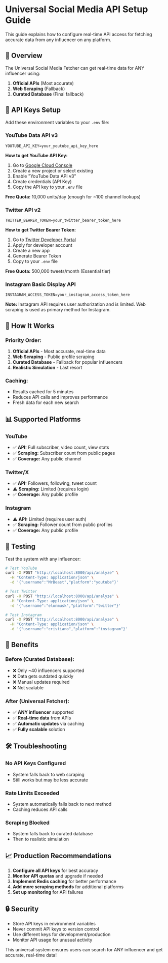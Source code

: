 # Universal Social Media API Setup Guide

This guide explains how to configure real-time API access for fetching accurate data from any influencer on any platform.

## 🎯 Overview

The Universal Social Media Fetcher can get real-time data for ANY influencer using:

1. **Official APIs** (Most accurate)
2. **Web Scraping** (Fallback)
3. **Curated Database** (Final fallback)

## 🔑 API Keys Setup

Add these environment variables to your `.env` file:

### YouTube Data API v3
```
YOUTUBE_API_KEY=your_youtube_api_key_here
```

**How to get YouTube API Key:**
1. Go to [Google Cloud Console](https://console.cloud.google.com/)
2. Create a new project or select existing
3. Enable "YouTube Data API v3"
4. Create credentials (API Key)
5. Copy the API key to your `.env` file

**Free Quota:** 10,000 units/day (enough for ~100 channel lookups)

### Twitter API v2
```
TWITTER_BEARER_TOKEN=your_twitter_bearer_token_here
```

**How to get Twitter Bearer Token:**
1. Go to [Twitter Developer Portal](https://developer.twitter.com/)
2. Apply for developer account
3. Create a new app
4. Generate Bearer Token
5. Copy to your `.env` file

**Free Quota:** 500,000 tweets/month (Essential tier)

### Instagram Basic Display API
```
INSTAGRAM_ACCESS_TOKEN=your_instagram_access_token_here
```

**Note:** Instagram API requires user authorization and is limited. Web scraping is used as primary method for Instagram.

## 🚀 How It Works

### Priority Order:
1. **Official APIs** - Most accurate, real-time data
2. **Web Scraping** - Public profile scraping
3. **Curated Database** - Fallback for popular influencers
4. **Realistic Simulation** - Last resort

### Caching:
- Results cached for 5 minutes
- Reduces API calls and improves performance
- Fresh data for each new search

## 📊 Supported Platforms

### YouTube
- ✅ **API:** Full subscriber, video count, view stats
- ✅ **Scraping:** Subscriber count from public pages
- ✅ **Coverage:** Any public channel

### Twitter/X
- ✅ **API:** Followers, following, tweet count
- ⚠️ **Scraping:** Limited (requires login)
- ✅ **Coverage:** Any public profile

### Instagram
- ⚠️ **API:** Limited (requires user auth)
- ✅ **Scraping:** Follower count from public profiles
- ✅ **Coverage:** Any public profile

## 🔧 Testing

Test the system with any influencer:

```bash
# Test YouTube
curl -X POST "http://localhost:8000/api/analyze" \
  -H "Content-Type: application/json" \
  -d '{"username":"MrBeast","platform":"youtube"}'

# Test Twitter
curl -X POST "http://localhost:8000/api/analyze" \
  -H "Content-Type: application/json" \
  -d '{"username":"elonmusk","platform":"twitter"}'

# Test Instagram
curl -X POST "http://localhost:8000/api/analyze" \
  -H "Content-Type: application/json" \
  -d '{"username":"cristiano","platform":"instagram"}'
```

## 🎯 Benefits

### Before (Curated Database):
- ❌ Only ~40 influencers supported
- ❌ Data gets outdated quickly
- ❌ Manual updates required
- ❌ Not scalable

### After (Universal Fetcher):
- ✅ **ANY influencer** supported
- ✅ **Real-time data** from APIs
- ✅ **Automatic updates** via caching
- ✅ **Fully scalable** solution

## 🛠️ Troubleshooting

### No API Keys Configured
- System falls back to web scraping
- Still works but may be less accurate

### Rate Limits Exceeded
- System automatically falls back to next method
- Caching reduces API calls

### Scraping Blocked
- System falls back to curated database
- Then to realistic simulation

## 📈 Production Recommendations

1. **Configure all API keys** for best accuracy
2. **Monitor API quotas** and upgrade if needed
3. **Implement Redis caching** for better performance
4. **Add more scraping methods** for additional platforms
5. **Set up monitoring** for API failures

## 🔒 Security

- Store API keys in environment variables
- Never commit API keys to version control
- Use different keys for development/production
- Monitor API usage for unusual activity

This universal system ensures users can search for ANY influencer and get accurate, real-time data!
